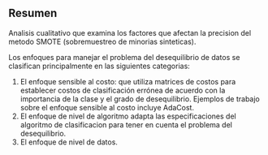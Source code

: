 ## Resumen

Analisis cualitativo que examina los factores que afectan la precision del metodo SMOTE (sobremuestreo de minorias sinteticas).

Los enfoques para manejar el problema del desequilibrio de datos se clasifican principalmente en las siguientes categorias:
1) El enfoque sensible al costo: que utiliza matrices de costos para establecer costos de clasificación errónea de acuerdo con la importancia de la clase y el grado de desequilibrio. Ejemplos de trabajo sobre el enfoque sensible al costo incluye AdaCost.
2) El enfoque de nivel de algoritmo adapta las especificaciones del algoritmo de clasificacion para tener en cuenta el problema del desequilibrio. 
3) El enfoque de nivel de datos.